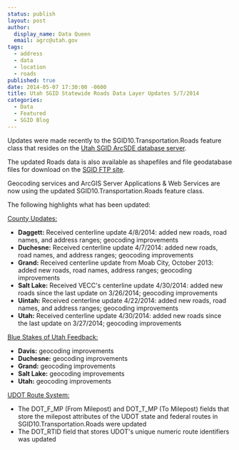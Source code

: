 ```yaml
---
status: publish
layout: post
author:
  display_name: Data Queen
  email: agrc@utah.gov
tags:
  - address
  - data
  - location
  - roads
published: true
date: 2014-05-07 17:30:00 -0600
title: Utah SGID Statewide Roads Data Layer Updates 5/7/2014
categories:
  - Data
  - Featured
  - SGID Blog
---
```

<p>Updates were made recently to the SGID10.Transportation.Roads feature class that resides on the <a href="{{ "/data/how-to-connect-to-the-sgid-via-sde/" | prepend: site.baseurl }}">Utah SGID ArcSDE database server</a>.</p>
<p>The updated Roads data is also available as shapefiles and file geodatabase files for download on the <a href="ftp://ftp.agrc.utah.gov/UtahSGID_Vector/UTM12_NAD83/TRANSPORTATION/PackagedData/_Statewide/UtahRoadAndHighwaySystem/">SGID FTP site</a>.</p>
<p>Geocoding services and ArcGIS Server Applications & Web Services are now using the updated SGID10.Transportation.Roads feature class.</p>
<p>The following highlights what has been updated:</p>
<p><span style="text-decoration: underline;">County Updates:</span></p>
<ul>
<li><strong>Daggett:</strong> Received centerline update 4/8/2014: added new roads, road names, and address ranges; geocoding improvements</li>
<li><strong>Duchesne:</strong> Received centerline update 4/7/2014: added new roads, road names, and address ranges; geocoding improvements</li>
<li><strong>Grand:</strong> Received centerline update from Moab City, October 2013: added new roads, road names, address ranges; geocoding improvements</li>
<li><strong>Salt Lake:</strong> Received VECC's centerline update 4/30/2014: added new roads since the last update on 3/26/2014; geocoding improvements</li>
<li><strong>Uintah:</strong> Received centerline update 4/22/2014: added new roads, road names, and address ranges; geocoding improvements</li>
<li><strong>Utah:</strong> Received centerline update 4/30/2014: added new roads since the last update on 3/27/2014; geocoding improvements</li>
</ul>
<p><span style="text-decoration: underline;">Blue Stakes of Utah Feedback:</span></p>
<ul>
<li><strong>Davis:</strong> geocoding improvements</li>
<li><strong>Duchesne:</strong> geocoding improvements</li>
<li><strong>Grand:</strong> geocoding improvements</li>
<li><strong>Salt Lake:</strong> geocoding improvements</li>
<li><strong>Utah:</strong> geocoding improvements</li>
</ul>
<p><span style="text-decoration: underline;">UDOT Route System:</span></p>
<ul>
<li>The DOT_F_MP (From Milepost) and DOT_T_MP (To Milepost) fields that store the milepost attributes of the UDOT state and federal routes in SGID10.Transportation.Roads were updated</li>
<li>The DOT_RTID field that stores UDOT's unique numeric route identifiers was updated</li>
</ul>
